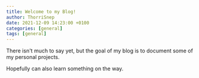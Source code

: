 ```yaml
---
title: Welcome to my Blog!
author: ThorriSnep
date: 2021-12-09 14:23:00 +0100
categories: [general]
tags: [general]
---
```


There isn't much to say yet, but the goal of my blog is to document some of my personal projects.

Hopefully can also learn something on the way.
